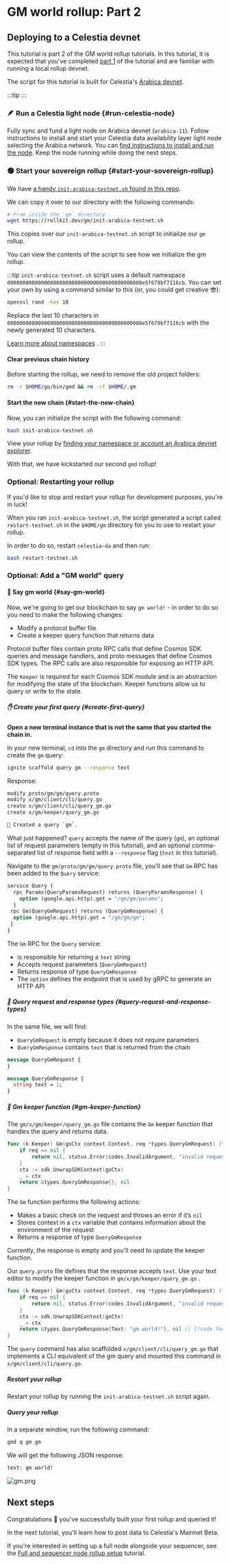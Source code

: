 # GM world rollup: Part 2

## Deploying to a Celestia devnet

This tutorial is part 2 of the GM world rollup tutorials. In this tutorial,
it is expected that you've completed [part 1](./gm-world.md) of
the tutorial and are familiar with running a local rollup devnet.

The script for this tutorial is built for Celestia's
[Arabica devnet](https://docs.celestia.org/nodes/arabica-devnet).

<!-- markdownlint-disable MD033 -->
<script setup>
import Callout from '../.vitepress/components/callout.vue'
</script>

:::tip
<Callout />
:::
<!-- markdownlint-enable MD033 -->

### 🪶 Run a Celestia light node {#run-celestia-node}

Fully sync and fund a light node
on Arabica devnet (`arabica-11`).
Follow instructions to install and start your Celestia data availability
layer light node selecting the Arabica network. You can
[find instructions to install and run the node](https://docs.celestia.org/nodes/light-node).
Keep the node running while doing the next steps.

### 🟢 Start your sovereign rollup {#start-your-sovereign-rollup}

We have
[a handy `init-arabica-testnet.sh` found in this repo](https://github.com/rollkit/docs/blob/main/public/gm/init-arabica-testnet.sh).

We can copy it over to our directory with the following commands:

<!-- markdownlint-disable MD013 -->
```bash
# From inside the `gm` directory
wget https://rollkit.dev/gm/init-arabica-testnet.sh
```
<!-- markdownlint-enable MD013 -->

This copies over our `init-arabica-testnet.sh` script to initialize our
`gm` rollup.

You can view the contents of the script to see how we
initialize the gm rollup.

:::tip
`init-arabica-testnet.sh` script uses a default namespace `00000000000000000000000000000000000000000008e5f679bf7116cb`. You can set your own by using a command
similar to this (or, you could get creative 😎):

```bash
openssl rand -hex 10
```
Replace the last 10 characters in `00000000000000000000000000000000000000000008e5f679bf7116cb` with the newly generated 10 characters. 

[Learn more about namespaces](https://celestiaorg.github.io/celestia-app/specs/namespace.html)
.
:::

#### Clear previous chain history

Before starting the rollup, we need to remove the old project folders:

```bash
rm -r $HOME/go/bin/gmd && rm -rf $HOME/.gm
```

#### Start the new chain {#start-the-new-chain}

Now, you can initialize the script with the following command:

```bash
bash init-arabica-testnet.sh
```

View your rollup by
[finding your namespace or account an Arabica devnet explorer](https://docs.celestia.org/nodes/arabica-devnet#explorers).

With that, we have kickstarted our second `gmd` rollup!

### Optional: Restarting your rollup

If you'd like to stop and restart your rollup for development purposes,
you're in luck!

When you ran `init-arabica-testnet.sh`, the script generated a script called
`restart-testnet.sh` in the `$HOME/gm` directory for you to use to
restart your rollup.

In order to do so, restart `celestia-da` and then run:

```bash
bash restart-testnet.sh
```

### Optional: Add a "GM world" query

#### 💬 Say gm world {#say-gm-world}

Now, we're going to get our blockchain to say `gm world!` - in order to do so
you need to make the following changes:

* Modify a protocol buffer file
* Create a keeper query function that returns data

Protocol buffer files contain proto RPC calls that define Cosmos SDK queries
and message handlers, and proto messages that define Cosmos SDK types. The RPC
calls are also responsible for exposing an HTTP API.

The `Keeper` is required for each Cosmos SDK module and is an abstraction for
modifying the state of the blockchain. Keeper functions allow us to query or
write to the state.

##### ✋ Create your first query {#create-first-query}

**Open a new terminal instance that is not the
same that you started the chain in.**

In your new terminal, `cd` into the `gm` directory and run this command
to create the `gm` query:

```bash
ignite scaffold query gm --response text
```

Response:

```bash
modify proto/gm/gm/query.proto
modify x/gm/client/cli/query.go
create x/gm/client/cli/query_gm.go
create x/gm/keeper/query_gm.go

🎉 Created a query `gm`.
```

What just happened? `query` accepts the name of the query (`gm`), an optional
list of request parameters (empty in this tutorial), and an optional
comma-separated list of response field with a `--response` flag (`text` in this
tutorial).

Navigate to the `gm/proto/gm/gm/query.proto` file, you’ll see that `Gm` RPC has
been added to the `Query` service:

```proto title="gm/proto/gm/gm/query.proto"
service Query {
  rpc Params(QueryParamsRequest) returns (QueryParamsResponse) {
    option (google.api.http).get = "/gm/gm/params";
  }
 rpc Gm(QueryGmRequest) returns (QueryGmResponse) {
  option (google.api.http).get = "/gm/gm/gm";
 }
}
```

The `Gm` RPC for the `Query` service:

* is responsible for returning a `text` string
* Accepts request parameters (`QueryGmRequest`)
* Returns response of type `QueryGmResponse`
* The `option` defines the endpoint that is used by gRPC to generate an HTTP API

##### 📨 Query request and response types {#query-request-and-response-types}

In the same file, we will find:

* `QueryGmRequest` is empty because it does not require parameters
* `QueryGmResponse` contains `text` that is returned from the chain

```proto title="gm/proto/gm/gm/query.proto"
message QueryGmRequest {
}

message QueryGmResponse {
  string text = 1;
}
```

##### 👋 Gm keeper function {#gm-keeper-function}

The `gm/x/gm/keeper/query_gm.go` file contains the `Gm` keeper function that
handles the query and returns data.

<!-- markdownlint-disable MD013 -->
<!-- markdownlint-disable MD010 -->
```go title="gm/x/gm/keeper/query_gm.go"
func (k Keeper) Gm(goCtx context.Context, req *types.QueryGmRequest) (*types.QueryGmResponse, error) {
	if req == nil {
		return nil, status.Error(codes.InvalidArgument, "invalid request")
	}
	ctx := sdk.UnwrapSDKContext(goCtx)
	_ = ctx
	return &types.QueryGmResponse{}, nil
}
```
<!-- markdownlint-enable MD010 -->
<!-- markdownlint-enable MD013 -->

The `Gm` function performs the following actions:

* Makes a basic check on the request and throws an error if it’s `nil`
* Stores context in a `ctx` variable that contains information about the
environment of the request
* Returns a response of type `QueryGmResponse`

Currently, the response is empty and you'll need to update the keeper function.

Our `query.proto` file defines that the response accepts `text`. Use your text
editor to modify the keeper function in `gm/x/gm/keeper/query_gm.go` .

<!-- markdownlint-disable MD013 -->
<!-- markdownlint-disable MD010 -->
```go title="gm/x/gm/keeper/query_gm.go"
func (k Keeper) Gm(goCtx context.Context, req *types.QueryGmRequest) (*types.QueryGmResponse, error) {
	if req == nil {
		return nil, status.Error(codes.InvalidArgument, "invalid request")
	}
	ctx := sdk.UnwrapSDKContext(goCtx)
	_ = ctx
	return &types.QueryGmResponse{Text: "gm world!"}, nil // [!code focus]
}
```
<!-- markdownlint-enable MD010 -->
<!-- markdownlint-enable MD013 -->

The `query` command has also scaffolded
`x/gm/client/cli/query_gm.go` that
implements a CLI equivalent of the gm query and mounted this command in
`x/gm/client/cli/query.go`.

##### Restart your rollup

Restart your rollup by running the `init-arabica-testnet.sh` script again.

##### Query your rollup

In a separate window, run the following command:

```bash
gmd q gm gm
```

We will get the following JSON response:

```bash
text: gm world!
```

![gm.png](/gm/gm.png)

## Next steps

Congratulations 🎉 you've successfully built your first rollup and queried it!

In the next tutorial, you'll learn how to post data to Celestia's
Mainnet Beta.

If you're interested in setting up a full node alongside your sequencer,
see the [Full and sequencer node rollup setup](/guides/full-and-sequencer-node) tutorial.
